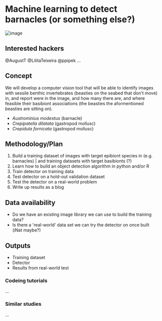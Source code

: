 # Machine learning to detect barnacles (or something else?)

![image](https://user-images.githubusercontent.com/3987564/154678343-52033c2f-8e27-4f6e-aa44-13f70f9940f0.png)

## Interested hackers

@AugustT
@LilitaTeixeira
@ppipek
...

## Concept

We will develop a computer vision tool that will be able to identify images with sessile benthic invertebrates (beasties on the seabed that don't move) in, and report were in the image, and how many there are, and where feasible their basibiont associations (the beasties the aformentioned beasties are sitting on).

* *Austrominius modestus* (barnacle)
* *Crepipatella dilatata* (gastropod mollusc)
* *Crepidula fornicata* (gastropod mollusc)

## Methodology/Plan

1. Build a training dataset of images with target epibiont species in (e.g. barnacles) | and training datasets with target basibionts (?)
2. Learn how to build an object detection algorithm in python and/or R
3. Train detector on training data
4. Test detector on a hold-out validation dataset
5. Test the detector on a real-world problem
6. Write up results as a blog

## Data availability

- Do we have an existing image library we can use to build the training data?
- Is there a 'real-world' data set we can try the detector on once built (iNat maybe?)

## Outputs

- Training dataset
- Detector
- Results from real-world test

### Codeing tutorials

...

### Similar studies

...
